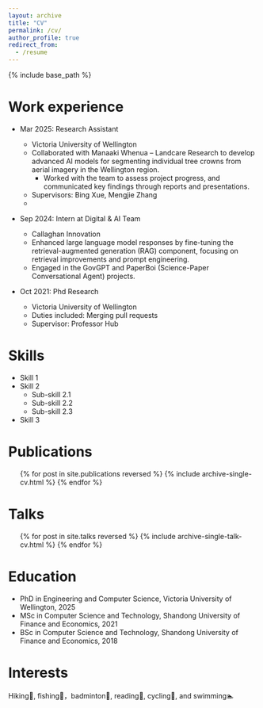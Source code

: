 ```yaml
---
layout: archive
title: "CV"
permalink: /cv/
author_profile: true
redirect_from:
  - /resume
---
```


{% include base_path %}

Work experience
======
* Mar 2025: Research Assistant
  * Victoria University of Wellington
  * Collaborated with Manaaki Whenua – Landcare Research to develop advanced AI models for segmenting individual tree crowns from aerial imagery in the Wellington region.
	* Worked with the team to assess project progress, and communicated key findings through reports and presentations.
  * Supervisors: Bing Xue, Mengjie Zhang
  * 
* Sep 2024: Intern at Digital \& AI Team
  * Callaghan Innovation
  * Enhanced large language model responses by fine-tuning the retrieval-augmented generation (RAG) component, focusing on retrieval improvements and prompt engineering.
  * Engaged in the GovGPT and PaperBoi (Science-Paper Conversational Agent) projects.

* Oct 2021: Phd Research
  * Victoria University of Wellington
  * Duties included: Merging pull requests
  * Supervisor: Professor Hub

  
Skills
======
* Skill 1
* Skill 2
  * Sub-skill 2.1
  * Sub-skill 2.2
  * Sub-skill 2.3
* Skill 3

Publications
======
  <ul>{% for post in site.publications reversed %}
    {% include archive-single-cv.html %}
  {% endfor %}</ul>
  
Talks
======
  <ul>{% for post in site.talks reversed %}
    {% include archive-single-talk-cv.html  %}
  {% endfor %}</ul>

  
Education
======
* PhD in Engineering and Computer Science, Victoria University of Wellington, 2025
* MSc in Computer Science and Technology, Shandong University of Finance and Economics, 2021
* BSc in Computer Science and Technology, Shandong University of Finance and Economics, 2018  

  
Interests
======

Hiking🚶, fishing🎣，badminton🏸, reading📖, cycling🚴, and swimming🏊
